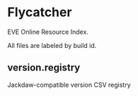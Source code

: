 # Flycatcher
EVE Online Resource Index.

All files are labeled by build id.

## version.registry

Jackdaw-compatible version CSV registry
